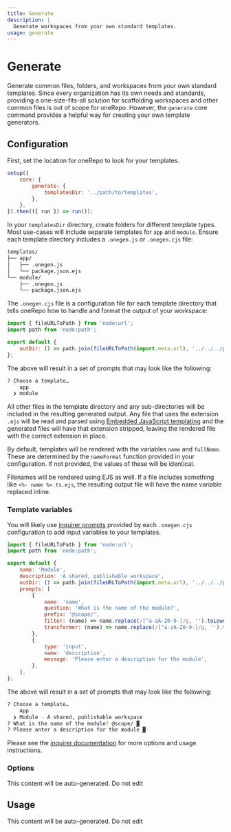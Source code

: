 ```yaml
---
title: Generate
description: |
  Generate workspaces from your own standard templates.
usage: generate
---
```


# Generate

Generate common files, folders, and workspaces from your own standard templates. Since every organization has its own needs and standards, providing a one-size-fits-all solution for scaffolding workspaces and other common files is out of scope for oneRepo. However, the `generate` core command provides a helpful way for creating your own template generators.

## Configuration

First, set the location for oneRepo to look for your templates.

```js {3-5}
setup({
	core: {
		generate: {
			templatesDir: '../path/to/templates',
		},
	},
}).then(({ run }) => run());
```

In your `templatesDir` directory, create folders for different template types. Most use-cases will include separate templates for `app` and `module`. Ensure each template directory includes a `.onegen.js` or `.onegen.cjs` file:

```txt {3,7}
templates/
├── app/
│   ├── .onegen.js
│   └── package.json.ejs
└── module/
    ├── .onegen.js
    └── package.json.ejs
```

The `.onegen.cjs` file is a configuration file for each template directory that tells oneRepo how to handle and format the output of your workspace:

```js title="templates/module/.onegen.js"
import { fileURLToPath } from 'node:url';
import path from 'node:path';

export default {
	outDir: () => path.join(fileURLToPath(import.meta.url), '../../../path/to/output'),
};
```

The above will result in a set of prompts that may look like the following:

```sh
? Choose a template…
    app
  ❯ module
```

All other files in the template directory and any sub-directories will be included in the resulting generated output. Any file that uses the extension `.ejs` will be read and parsed using [Embedded JavaScript templating](https://ejs.co/) and the generated files will have that extension stripped, leaving the rendered file with the correct extension in place.

By default, templates will be rendered with the variables `name` and `fullName`. These are determined by the `nameFormat` function provided in your configuration. If not provided, the values of these will be identical.

Filenames will be rendered using EJS as well. If a file includes something like `<%- name %>.ts.ejs`, the resulting output file will have the name variable replaced inline.

### Template variables

You will likely use [inquirer prompts](https://github.com/SBoudrias/Inquirer.js/blob/master/README.md) provided by each `.onegen.cjs` configuration to add input variables to your templates.

```js title="templates/module/.onegen.js" {9-15}
import { fileURLToPath } from 'node:url';
import path from 'node:path';

export default {
	name: 'Module',
	description: 'A shared, publishable workspace',
	outDir: () => path.join(fileURLToPath(import.meta.url), '../../../path/to/modules'),
	prompts: [
		{
			name: 'name',
			question: 'What is the name of the module?',
			prefix: '@scope/',
			filter: (name) => name.replace(/[^a-zA-Z0-9-]/g, '').toLowerCase(),
			transformer: (name) => name.replace(/[^a-zA-Z0-9-]/g, '').toLowerCase(),
		},
		{
			type: 'input',
			name: 'description',
			message: 'Please enter a description for the module',
		},
	],
};
```

The above will result in a set of prompts that may look like the following:

```sh
? Choose a template…
    App
  ❯ Module - A shared, publishable workspace
? What is the name of the module? @scope/ ▓
? Please anter a description for the module ▓
```

Please see the [inquirer documentation](https://github.com/SBoudrias/Inquirer.js/blob/master/README.md) for more options and usage instructions.

### Options

<!-- start-usage-typedoc -->

This content will be auto-generated. Do not edit

<!-- end-usage-typedoc -->

## Usage

<!-- start-auto-generated-from-cli-generate -->

This content will be auto-generated. Do not edit

<!-- end-auto-generated-from-cli-generate -->
